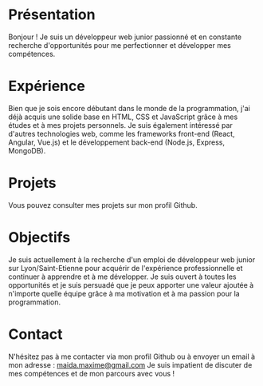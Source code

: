 # Présentation

Bonjour ! Je suis un développeur web junior passionné et en constante recherche d'opportunités pour me perfectionner et développer mes compétences.

# Expérience

Bien que je sois encore débutant dans le monde de la programmation, j'ai déjà acquis une solide base en HTML, CSS et JavaScript grâce à mes études et à mes projets personnels. Je suis également intéressé par d'autres technologies web, comme les frameworks front-end (React, Angular, Vue.js) et le développement back-end (Node.js, Express, MongoDB).

# Projets

Vous pouvez consulter mes projets sur mon profil Github.

# Objectifs

Je suis actuellement à la recherche d'un emploi de développeur web junior sur Lyon/Saint-Etienne pour acquérir de l'expérience professionnelle et continuer à apprendre et à me développer. Je suis ouvert à toutes les opportunités et je suis persuadé que je peux apporter une valeur ajoutée à n'importe quelle équipe grâce à ma motivation et à ma passion pour la programmation.

# Contact
N'hésitez pas à me contacter via mon profil Github ou à envoyer un email à mon adresse : maida.maxime@gmail.com Je suis impatient de discuter de mes compétences et de mon parcours avec vous !
<!---
8kmh/8kmh is a ✨ special ✨ repository because its `README.md` (this file) appears on your GitHub profile.
You can click the Preview link to take a look at your changes.
--->
